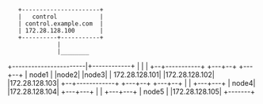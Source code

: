        +----------------------+
       |   control            |
       | control.example.com  |
       | 172.28.128.100       |
       +----------+-----------+
                  |
                  |________
   +-----------------------|+------------+
   |            |            |
+--+-----------+        +---+--+     +---+--+
| node1         |     |node2|     |node3|
| 172.28.128.101|  |172.28.128.102|  |172.28.128.103|
+--+------------+     +---+--+     +---+--+
                |
                |
              +---+---+
              | node4|
              |172.28.128.104|
              +---+---+
                  |
                  |
              +---+---+
              | node5        |
              |172.28.128.105|
              +-------+
